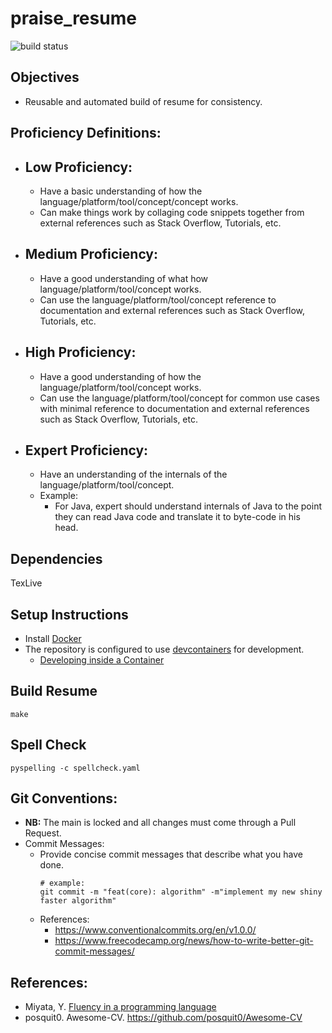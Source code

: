 # praise_resume
![build status](https://github.com/praisetompane/praise_resume/actions/workflows/praise_resume.yaml/badge.svg) <br>

## Objectives
- Reusable and automated build of resume for consistency.

## Proficiency Definitions:
- ## Low Proficiency:
    - Have a basic understanding of how the language/platform/tool/concept/concept works.
    - Can make things work by collaging code snippets together from external references such as Stack Overflow, Tutorials, etc.

- ## Medium Proficiency:
    - Have a good understanding of what how language/platform/tool/concept works.
    - Can use the language/platform/tool/concept reference to documentation and external references such as Stack Overflow, Tutorials, etc.

- ## High Proficiency:
    - Have a good understanding of how the language/platform/tool/concept works.
    - Can use the language/platform/tool/concept for common use cases with minimal reference to documentation and external references such as Stack Overflow, Tutorials, etc.

- ## Expert Proficiency:
    - Have an understanding of the internals of the language/platform/tool/concept.
    - Example:
        - For Java, expert should understand internals of Java to the point they can read Java code and translate it to byte-code in his head.

## Dependencies
TexLive

## Setup Instructions
- Install [Docker](https://docs.docker.com/get-started/)
- The repository is configured to use [devcontainers](https://containers.dev) for development.
    - [Developing inside a Container](https://code.visualstudio.com/docs/devcontainers/containers)

## Build Resume

```shell
make
```

## Spell Check
```shell
pyspelling -c spellcheck.yaml
```

## Git Conventions:
- **NB:** The main is locked and all changes must come through a Pull Request.
- Commit Messages:
    - Provide concise commit messages that describe what you have done.
        ```shell
        # example:
        git commit -m "feat(core): algorithm" -m"implement my new shiny faster algorithm"
        ```
    - References:
        - https://www.conventionalcommits.org/en/v1.0.0/
        - https://www.freecodecamp.org/news/how-to-write-better-git-commit-messages/

## References:
- Miyata, Y. [Fluency in a programming language](https://www.quora.com/What-level-of-fluency-in-a-programming-language-do-you-associate-with-labels-like-proficient-rudimentary-and-the-like)
- posquit0. Awesome-CV. https://github.com/posquit0/Awesome-CV
